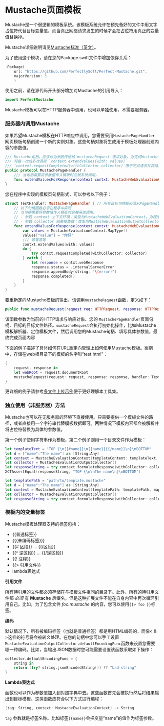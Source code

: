 # Mustache页面模板

Mustache是一个弱逻辑的模板系统。该模板系统允许在预先备好的文件中用文字占位符代替目标变量值，而当真正网络请求发生的时候才会把占位符用真正的变量值替换掉。

Mustache详细说明请见[Mustache标准（英文）](https://mustache.github.io/mustache.5.html)。

为了使用这个模块，请在您的Package.swift文件中增加依存关系：

``` swift
.Package(
	url: "https://github.com/PerfectlySoft/Perfect-Mustache.git",
	majorVersion: 3
	)
```

使用之前，请在源代码开头部分增加对Mustache的引用导入：

``` swift
import PerfectMustache
```

Mustache模板可以在HTTP服务器中调用，也可以单独使用，不需要服务器。

### 服务器内调用Mustache

如果希望Mustache模板在HTTP响应中调用，您需要采用```MustachePageHandler```网页模板句柄创建一个新的实例对象。这些句柄对象将生成用于模板处理器创建内容的参数值。

``` swift
/// Mustache句柄，应该作为参数传递给`mustacheRequest`请求对象，为完成Mustache模板创建参数值
/// 将会一次或多次调用 `context.extendValues(with: values)`
/// `context.requestCompleted(withCollector collector)`用于完成请求并将结果输出给客户端。
public protocol MustachePageHandler {
    /// 当句柄需要将参数值传入模板时会被系统调用。
    func extendValuesForResponse(context contxt: MustacheWebEvaluationContext, collector: MustacheEvaluationOutputCollector)
}
```

您在程序中实现的模板页句柄形式，可以参考以下例子：

``` swift
struct TestHandler: MustachePageHandler { // 所有目标句柄都必须从PageHandler对象继承
    // 以下句柄函数必须在程序中实现
    // 当句柄需要将参数值传入模板时会被系统调用。
    // - 参数 context 上下文环境：类型为MustacheWebEvaluationContext，为程序内读取HTTPRequest请求内容而保存的所有信息
    // - 参数 collector 结果搜集器：类型为MustacheEvaluationOutputCollector，用于调整模板输出。比如一个`defaultEncodingFunc`默认编码函数将被安装用于改变输出结果的编码方式。
    func extendValuesForResponse(context contxt: MustacheWebEvaluationContext, collector: MustacheEvaluationOutputCollector) {
        var values = MustacheEvaluationContext.MapType()
        values["value"] = "你好"
        /// 等等等等
        contxt.extendValues(with: values)
        do {
            try contxt.requestCompleted(withCollector: collector)
        } catch {
            let response = contxt.webResponse
            response.status = .internalServerError
            response.appendBody(string: "\(error)")
            response.completed()
        }
    }
}
```

要重新定向Mustache模板的输出，请调用```mustacheRequest```函数，定义如下：

``` swift
public func mustacheRequest(request req: HTTPRequest, response: HTTPResponse, handler: MustachePageHandler, templatePath: String)
```

该函数参数为当前的HTTP请求与响应对象、您的 ```MustachePageHandler```页面句柄、目标的目标文件路径。```mustacheRequest```会执行初始化操作，比如Mustache模板解析器、定位模板文件，然后调用您的Mustache句柄、填写具体参数值，最终完成页面内容

下面的例子描述了具体如何在URL重定向管理上如何使用Mustache模板。案例中，存储在web根目录下的模板的名字叫“test.html”：

``` swift
{
    request, response in
    let webRoot = request.documentRoot
    mustacheRequest(request: request, response: response, handler: TestHandler(), templatePath: webRoot + "/test.html")
}
```

更详细的例子请参考[多文件上传示例](https://github.com/PerfectExamples/Perfect-UploadEnumerator)便于更好理解本工具集。

### 独立使用（非服务器）方法

Mustache也可以在无服务器的环境下直接使用。只需要提供一个模板文件的路径，或者直接用一个字符串代替模板数据即可。两种情况下模板内容都会被解析并将占位符替换为具体的参数值。

第一个例子使用字符串作为模板，第二个例子则用一个目录文件作为模板：

``` swift
let templateText = "TOP {\n{{#name}}\n{{name}}{{/name}}\n}\nBOTTOM"
let d = ["name":"The name"] as [String:Any]
let context = MustacheEvaluationContext(templateContent: templateText, map: d)
let collector = MustacheEvaluationOutputCollector()
let responseString = try context.formulateResponse(withCollector: collector)
XCTAssertEqual(responseString, "TOP {\n\nThe name\n}\nBOTTOM")
```

``` swift
let templatePath = "path/to/template.mustache"
let d = ["name":"The name"] as [String:Any]
let context = MustacheEvaluationContext(templatePath: templatePath, map: d)
let collector = MustacheEvaluationOutputCollector()
let responseString = try context.formulateResponse(withCollector: collector)
```

### 模板内的变量标签

Mustache模板处理器支持的标签包括：

* {{普通标签}}
* {{{未编码标签}}}
* {{# 区段}} ... {{/区段}}
* {{^ 逆区段}} ... {{/逆区段}}
* {{! 注释}}
* {{> 引用文件}}
* lambda表达式

**引用文件**

所有待引用的文件都必须存储在与模板文件相同的目录下。此外，所有的待引用文件都 *必须* 有 **Mustache** 后缀名。但是这种扩展文件不能在自身内容中再次循环引用自己。比如，为了包含文件 *foo.mustache* 的内容，您可以使用```{{> foo }}```标签。

**编码**

默认情况下，所有被编码标签（也就是普通标签）都是用HTML编码的，而像&lt; &amp; &gt;这样的符号将会被转义处理。在您的句柄中您可以手工设置```MustacheEvaluationOutputCollector.defaultEncodingFunc```函数来设置您需要哪一种编码。比如，当输出JSON数据时您可能需要设置该函数采取如下操作：

``` swift
collector.defaultEncodingFunc = {
    string in
    return (try? string.jsonEncodedString()) ?? "bad string"
}
```

**Lambda表达式**

函数也可以作为参数值加入到对照字典中去。这些函数首先会被执行然后将结果输出到目标模板。这类函数应符合以下方式进行编程：

``` swift
(tag: String, context: MustacheEvaluationContext) -> String
```

`tag` 参数就是标签名称。比如标签`{{name}}`会把变量“name”的值作为标签参数。
